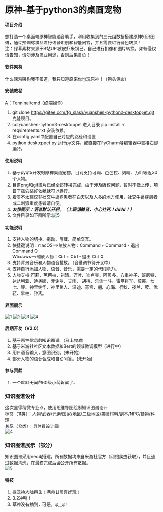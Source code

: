# 原神-基于python3的桌面宠物


#### 项目介绍

想打造一个桌面端原神智能语音助手，利用收集到的三元组数据搭建原神知识图谱，通过预训练模型进行语音识别和智能问答，并且需要进行音色转换！<br>
注：绿幕素材来源于B站UP:皮皮虾米锅巴，自己进行扣像和图片转换。如有侵权请告知，请勿涉及商业用途，否则后果自负！


#### 软件架构

什么辣鸡架构我不知道，我只知道原来你也玩原神！（狗头保命）


#### 安装教程
A：Terminal/cmd（终端操作）
1. git clone https://gitee.com/fg_slash/yuanshen-python3-desktoppet.git 克隆项目。
2. cd yuanshen-python3-desktoppet 进入目录 pip install -r requirements.txt 安装依赖。
3. 在config.yaml中配置自己对应的路径和设置
4. python desktoppet.py 运行py文件。或直接在PyCharm等编辑器中直接右键运行。


#### 使用说明

1. 基于pyqt5开发的原神桌面宠物，目前支持可莉、芭芭拉、刻晴、万叶等近30个人物。
2. 目前png和gif图片已经全部转换完成，由于涉及版权问题，暂时不做上传，项目下载安装好依赖就可以运行。
3. 着实不太建议非社交牛逼症患者在白天以及人多的地方使用，社交牛逼症患者或二刺猿重度患者请自便。
4. *****友情提示：语音默认开启。（上班请静音，小心社死！dddd！）*****
5. 文件目录如下图所示:![5](src/5.jpg)

#### 功能说明

1. 支持人物的切换、拖动、隐藏、简单交互。
2. 快捷键说明：macOS==>缩放人物：Command + Command - 退出 Command Q <br>
Windows==>缩放人物：Ctrl + Ctrl - 退出 Ctrl Q
3. 支持背景音乐和人物语音播放。（音量调节待开发中）
4. 支持自行添加人物、语音、音乐，需要一定的代码能力。
5. 人物支持:可莉、芭芭拉、刻晴、万叶、迪卢克、阿贝多、八重神子、班尼特、达达利亚、迪奥娜、菲谢尔、甘雨、 胡桃、荒泷一斗、雷电将军、莫娜、七七、琴、神里绫华、神里绫人、温迪、宵宫、魈、心海、行秋、夜兰、荧、优菈、早柚、钟离。


#### 界面展示

![1](src/1.png)
![2](src/2.png)
![3](src/3.png)
![4](src/4.png)


#### 后期开发（V2.0）
1. 基于原神信息的知识图谱。(马上完成)
2. 基于米游社社区文本数据和Bert的领域微调模型（进行中）
3. 用户语音输入，意图识别。(未开始)
4. 部分人物的语音合成和自动问答。(未开始)


#### 参与贡献

1. 一个默默无闻的60级小萌新罢了。


### 知识图谱设计
这次显得稍微专业点，使用思维导图绘制知识图谱设计<br>
标签（11类）：人物/武器/元素/国家/地区/二级地区/突破材料/副本/NPC/怪物/料理<br>
关系（12类）：具体看设计图<br>
![4](src/原神知识图谱设计.png)

### 知识图谱展示（部分）
知识图谱采用neo4j搭建，所有数据均来自米游社官方（网络爬虫获取），并且通过数据清洗，在最终完成后会公开所有数据。<br>
![5](src/neo4j.png)


#### 特技

1. 提瓦特大陆再见！满命甘雨真好玩！
2. 3.2冲鸭！
3. 草神没有抽到，可恶，ಥ﹏ಥ！
